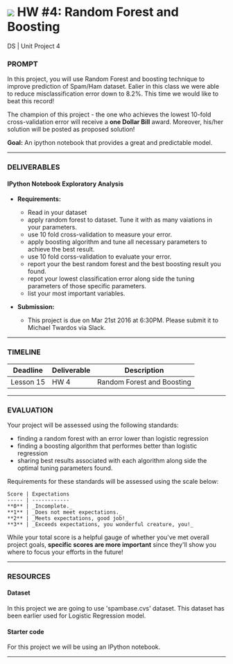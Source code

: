 # ![](https://ga-dash.s3.amazonaws.com/production/assets/logo-9f88ae6c9c3871690e33280fcf557f33.png) HW #4: Random Forest and Boosting
DS | Unit Project 4

### PROMPT

In this project, you will use Random Forest and boosting technique to improve prediction of Spam/Ham dataset. Ealier in this class we were able to reduce misclassification error down to 8.2%. This time we would like to beat this record! 

The champion of this project - the one who achieves the lowest 10-fold cross-validation error will receive a **one Dollar Bill** award. Moreover, his/her solution will be posted as proposed solution!

**Goal:** An ipython notebook that provides a great and predictable model. 

---

### DELIVERABLES

#### IPython Notebook Exploratory Analysis

- **Requirements:**
  - Read in your dataset
  - apply random forest to dataset. Tune it with as many vaiations in your parameters.
  - use 10 fold cross-validation to measure your error. 
  - apply boosting algorithm and tune all necessary parameters to achieve the best result. 
  - use 10 fold corss-validation to evaluate your error.
  - report your the best random forest and the best boosting result you found.
  - repot your lowest classification error along side the tuning parameters of those specific parameters.  
  - list your most important variables. 


- **Submission:**
    - This project is due on Mar 21st 2016 at 6:30PM. Please submit it to Michael Twardos via Slack.

---

### TIMELINE

| Deadline | Deliverable| Description |
|:-:|---|---|
| Lesson 15 | HW 4  | Random Forest and Boosting  |

---

### EVALUATION

Your project will be assessed using the following standards:

- finding a random forest with an error lower than logistic regression
- finding a boosting algorithm that performes better than logistic regression
- sharing best results associated with each algorithm along side the optimal tuning parameters found. 



Requirements for these standards will be assessed using the scale below:

    Score | Expectations
    ----- | ------------
    **0** | _Incomplete._
    **1** | _Does not meet expectations._
    **2** | _Meets expectations, good job!_
    **3** | _Exceeds expectations, you wonderful creature, you!_

While your total score is a helpful gauge of whether you've met overall project goals, __specific scores are more important__ since they'll show you where to focus your efforts in the future!

---

### RESOURCES

#### Dataset  
In this project we are going to use 'spambase.cvs' dataset. This dataset has been earlier used for Logistic Regression model. 

#### Starter code
For this project we will be using an IPython notebook. 




---

